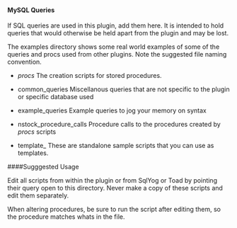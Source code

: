 #### MySQL Queries



If SQL queries are used in this plugin, add them here. It is intended to hold queries that would otherwise be held apart from the plugin and may be lost.

The examples directory shows some real world examples of some of the queries and procs used from other plugins. Note the suggested file naming convention.

* _procs_  The creation scripts for stored procedures.

* common_queries Miscellanous queries that are not specific to the plugin or specific database used

* example_queries Example queries to jog your memory on syntax

* nstock_procedure_calls Procedure calls to the procedures created by _procs_ scripts

* template_  These are standalone sample scripts that you can use as templates.


####Sugggested Usage

Edit all scripts from within the plugin or from SqlYog or Toad by pointing their query open to this directory. Never make a copy of these scripts and edit them separately.

When altering procedures, be sure to run the script after editing them, so the procedure matches whats in the file. 


